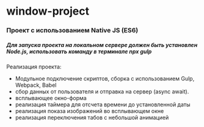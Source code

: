 # window-project

 ### Проект с использованием Native JS (ES6)
 
##### Для запуска проекта на локальном сервере должен быть установлен Node.js, использовать команду в терминале npx gulp

 Реализация проекта:

* Модульное подключение скриптов, сборка с использованием Gulp, Webpack, Babel
* сбор данных от пользователя и отправка на сервер (async await). 
* всплывающее окно-форма
* реализация таймера для отсчета времени до установленной даты
* реализация показа изображений во всплывающем окне
* реализация переключения табов с небольшой анимацией
